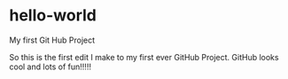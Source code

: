 # hello-world
My first Git Hub Project

So this is the first edit I make to my first ever GitHub Project. GitHub looks cool and lots of fun!!!!!
